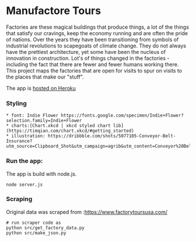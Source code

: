 


# Manufactore Tours

Factories are these magical buildings that produce things, a lot of the things that satisfy our cravings, keep the economy running and are often the pride of nations. Over the years they have been transitioning from symbols of industrial revolutions to scapegoats of climate change.  They do not always have the prettiest architecture, yet some have been the nucleus of innovation in construction. Lot&apos;s of things changed in the factories - including the fact that there are fewer and fewer humans working there. This project maps the factories that are open for visits to spur on visits to the places that make our "stuff". 

The app is [hosted on Heroku](https://manufactory-app.herokuapp.com/)


### Styling
    * font: Indie Flower https://fonts.google.com/specimen/Indie+Flower?selection.family=Indie+Flower
    * charts:[Chart.xkcd | xkcd styled chart lib](https://timqian.com/chart.xkcd/#getting_started)
    * illustration: https://dribbble.com/shots/5077105-Conveyor-Belt-Insurance?utm_source=Clipboard_Shot&utm_campaign=agrib&utm_content=Conveyor%20Belt%20Insurance&utm_medium=Social_Share

### Run the app:

The app is build with node.js.
```
node server.js
```

### Scraping

Original data was scraped from :https://www.factorytoursusa.com/ 
```
# run scraper code as
python src/get_factory_data.py
python src/make_json.py
```

